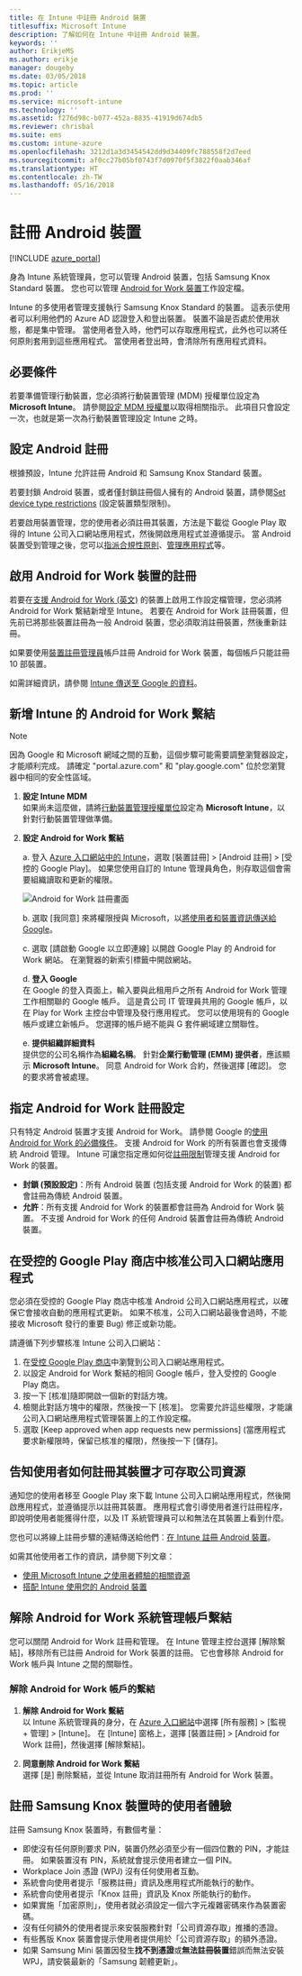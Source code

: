 ```yaml
---
title: 在 Intune 中註冊 Android 裝置
titlesuffix: Microsoft Intune
description: 了解如何在 Intune 中註冊 Android 裝置。
keywords: ''
author: ErikjeMS
ms.author: erikje
manager: dougeby
ms.date: 03/05/2018
ms.topic: article
ms.prod: ''
ms.service: microsoft-intune
ms.technology: ''
ms.assetid: f276d98c-b077-452a-8835-41919d674db5
ms.reviewer: chrisbal
ms.suite: ems
ms.custom: intune-azure
ms.openlocfilehash: 3212d1a3d3454542dd9d34409fc788558f2d7eed
ms.sourcegitcommit: af0cc27b05bf0743f7d0970f5f3822f0aab346af
ms.translationtype: HT
ms.contentlocale: zh-TW
ms.lasthandoff: 05/16/2018
---
```

# <a name="enroll-android-devices"></a>註冊 Android 裝置

[!INCLUDE [azure_portal](./includes/azure_portal.md)]

身為 Intune 系統管理員，您可以管理 Android 裝置，包括 Samsung Knox Standard 裝置。 您也可以管理 [Android for Work 裝置](#enable-enrollment-of-android-for-work-devices)工作設定檔。

Intune 的多使用者管理支援執行 Samsung Knox Standard 的裝置。 這表示使用者可以利用他們的 Azure AD 認證登入和登出裝置。 裝置不論是否處於使用狀態，都是集中管理。 當使用者登入時，他們可以存取應用程式，此外也可以將任何原則套用到這些應用程式。 當使用者登出時，會清除所有應用程式資料。

## <a name="prerequisite"></a>必要條件

若要準備管理行動裝置，您必須將行動裝置管理 (MDM) 授權單位設定為 **Microsoft Intune**。 請參閱[設定 MDM 授權單](mdm-authority-set.md)以取得相關指示。 此項目只會設定一次，也就是第一次為行動裝置管理設定 Intune 之時。

## <a name="set-up-android-enrollment"></a>設定 Android 註冊

根據預設，Intune 允許註冊 Android 和 Samsung Knox Standard 裝置。

若要封鎖 Android 裝置，或者僅封鎖註冊個人擁有的 Android 裝置，請參閱[Set device type restrictions](enrollment-restrictions-set.md) (設定裝置類型限制)。

若要啟用裝置管理，您的使用者必須註冊其裝置，方法是下載從 Google Play 取得的 Intune 公司入口網站應用程式，然後開啟應用程式並遵循提示。 當 Android 裝置受到管理之後，您可以[指派合規性原則](compliance-policy-create-android.md)、[管理應用程式](app-management.md)等。

## <a name="enable-enrollment-of-android-for-work-devices"></a>啟用 Android for Work 裝置的註冊

若要在[支援 Android for Work (英文)](https://support.google.com/work/android/answer/6174145?hl=en&ref_topic=6151012) 的裝置上啟用工作設定檔管理，您必須將 Android for Work 繫結新增至 Intune。 若要在 Android for Work 註冊裝置，但先前已將那些裝置註冊為一般 Android 裝置，您必須取消註冊裝置，然後重新註冊。

如果要使用[裝置註冊管理員](device-enrollment-manager-enroll.md)帳戶註冊 Android for Work 裝置，每個帳戶只能註冊 10 部裝置。

如需詳細資訊，請參閱 [Intune 傳送至 Google 的資料](data-intune-sends-to-google.md)。

## <a name="add-android-for-work-binding-for-intune"></a>新增 Intune 的 Android for Work 繫結

> [!NOTE]
> 因為 Google 和 Microsoft 網域之間的互動，這個步驟可能需要調整瀏覽器設定，才能順利完成。  請確定 "portal.azure.com" 和 "play.google.com" 位於您瀏覽器中相同的安全性區域。

1. **設定 Intune MDM**<br>
如果尚未這麼做，請將[行動裝置管理授權單位](mdm-authority-set.md)設定為 **Microsoft Intune**，以針對行動裝置管理做準備。
2. **設定 Android for Work 繫結**<br>
    
   a. 登入 [Azure 入口網站中的 Intune](https://aka.ms/intuneportal)，選取 [裝置註冊] > [Android 註冊] > [受控的 Google Play]。  如果您使用自訂的 Intune 管理員角色，則存取這個會需要組織讀取和更新的權限。
   
   ![Android for Work 註冊畫面](./media/android-work-bind.png)

   b. 選取 [我同意] 來將權限授與 Microsoft，以[將使用者和裝置資訊傳送給 Google](data-intune-sends-to-google.md)。 
   
   c. 選取 [請啟動 Google 以立即連線] 以開啟 Google Play 的 Android for Work 網站。 在瀏覽器的新索引標籤中開啟網站。
  
   d. **登入 Google**<br>
   在 Google 的登入頁面上，輸入要與此租用戶之所有 Android for Work 管理工作相關聯的 Google 帳戶。 這是貴公司 IT 管理員共用的 Google 帳戶，以在 Play for Work 主控台中管理及發行應用程式。 您可以使用現有的 Google 帳戶或建立新帳戶。  您選擇的帳戶絕不能與 G 套件網域建立關聯性。

   e. **提供組織詳細資料**<br>
   提供您的公司名稱作為**組織名稱**。 針對**企業行動管理 (EMM) 提供者**，應該顯示 **Microsoft Intune**。 同意 Android for Work 合約，然後選擇 [確認]。 您的要求將會被處理。

## <a name="specify-android-for-work-enrollment-settings"></a>指定 Android for Work 註冊設定
只有特定 Android 裝置才支援 Android for Work。 請參閱 Google 的[使用 Android for Work 的必備條件](https://support.google.com/work/android/answer/6174145?hl=en&ref_topic=6151012%20style=%22target=new_window%22)。 支援 Android for Work 的所有裝置也會支援傳統 Android 管理。 Intune 可讓您指定應如何從[註冊限制](enrollment-restrictions-set.md)管理支援 Android for Work 的裝置。

- **封鎖 (預設設定)**：所有 Android 裝置 (包括支援 Android for Work 的裝置) 都會註冊為傳統 Android 裝置。
- **允許**：所有支援 Android for Work 的裝置都會註冊為 Android for Work 裝置。 不支援 Android for Work 的任何 Android 裝置會註冊為傳統 Android 裝置。

## <a name="approve-the-company-portal-app-in-the-managed-google-play-store"></a>在受控的 Google Play 商店中核准公司入口網站應用程式
您必須在受控的 Google Play 商店中核准 Android 公司入口網站應用程式，以確保它會接收自動的應用程式更新。 如果不核准，公司入口網站最後會過時，不能接收 Microsoft 發行的重要 Bug) 修正或新功能。

請遵循下列步驟核准 Intune 公司入口網站：

1.  在[受控 Google Play 商店](https://play.google.com/work/apps/details?id=com.microsoft.windowsintune.companyportal)中瀏覽到公司入口網站應用程式。
2.  以設定 Android for Work 繫結的相同 Google 帳戶，登入受控的 Google Play 商店。
3.  按一下 [核准]隨即開啟一個新的對話方塊。
4.  檢閱此對話方塊中的權限，然後按一下 [核准]。 您需要允許這些權限，才能讓公司入口網站應用程式管理裝置上的工作設定檔。
5.  選取 [Keep approved when app requests new permissions] (當應用程式要求新權限時，保留已核准的權限)，然後按一下 [儲存]。

<!--  ## Next steps for Android for Work
After configuring the Android for Work binding and settings, you can do the following:
- [Deploy Android for Work apps](android-for-work-apps.md)
- [Add Android for Work configuration policies](android-for-work-policy-settings-in-microsoft-intune.md)  -->

## <a name="tell-your-users-how-to-enroll-their-devices-to-access-company-resources"></a>告知使用者如何註冊其裝置才可存取公司資源

通知您的使用者移至 Google Play 來下載 Intune 公司入口網站應用程式，然後開啟應用程式，並遵循提示以註冊其裝置。 應用程式會引導使用者進行註冊程序，即說明使用者能獲得什麼，以及 IT 系統管理員可以和無法在其裝置上看到什麼。

您也可以將線上註冊步驟的連結傳送給他們︰[在 Intune 註冊 Android 裝置](https://docs.microsoft.com/intune-user-help/enroll-your-device-in-intune-android)。

如需其他使用者工作的資訊，請參閱下列文章：

- [使用 Microsoft Intune 之使用者體驗的相關資源](end-user-educate.md)
- [搭配 Intune 使用您的 Android 裝置](https://docs.microsoft.com/intune-user-help/using-your-android-device-with-intune)

## <a name="unbind-your-android-for-work-administrative-account"></a>解除 Android for Work 系統管理帳戶繫結

您可以關閉 Android for Work 註冊和管理。 在 Intune 管理主控台選擇 [解除繫結]，移除所有已註冊 Android for Work 裝置的註冊。 它也會移除 Android for Work 帳戶與 Intune 之間的關聯性。

### <a name="to-unbind-an-android-for-work-account"></a>解除 Android for Work 帳戶的繫結

1. **解除 Android for Work 繫結**<br>
    以 Intune 系統管理員的身分，在 [Azure 入口網站](https://portal.azure.com)中選擇 [所有服務] > [監視 + 管理] > [Intune]。  在 [Intune] 窗格上，選擇 [裝置註冊] > [Android for Work 註冊]，然後選擇 [解除繫結]。

2. **同意刪除 Android for Work 繫結**<br>
  選擇 [是] 刪除繫結，並從 Intune 取消註冊所有 Android for Work 裝置。

## <a name="end-user-experience-when-enrolling-a-samsung-knox-device"></a>註冊 Samsung Knox 裝置時的使用者體驗
註冊 Samsung Knox 裝置時，有數個考量：
-   即使沒有任何原則要求 PIN，裝置仍然必須至少有一個四位數的 PIN，才能註冊。 如果裝置沒有 PIN，系統就會提示使用者建立一個 PIN。
-   Workplace Join 憑證 (WPJ) 沒有任何使用者互動。
-   系統會向使用者提示「服務註冊」資訊及應用程式所能執行的動作。
-   系統會向使用者提示「Knox 註冊」資訊及 Knox 所能執行的動作。
-   如果實施「加密原則」，使用者就必須設定一個六字元複雜密碼來作為裝置密碼。
-   沒有任何額外的使用者提示來安裝服務針對「公司資源存取」推播的憑證。
- 有些舊版 Knox 裝置會提示使用者提供用於「公司資源存取」的額外憑證。
- 如果 Samsung Mini 裝置因發生**找不到憑證**或**無法註冊裝置**錯誤而無法安裝 WPJ，請安裝最新的「Samsung 韌體更新」。
